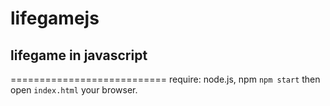 # lifegamejs
## lifegame in javascript
===========================
require: node.js, npm
```npm start```
then open ```index.html``` your browser.
